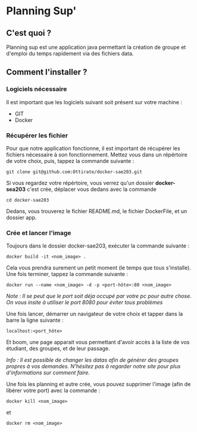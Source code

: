 # Planning Sup'

## C'est quoi ?
Planning sup est une application java permettant la création de groupe et d'emploi du temps rapidement via des fichiers data.

## Comment l'installer ?

### Logiciels nécessaire
Il est important que les logiciels suivant soit présent sur votre machine :
- GIT
- Docker

### Récupérer les fichier
Pour que notre application fonctionne, il est important de récupérer les fichiers nécessaire à son fonctionnement.
Mettez vous dans un répértoire de votre choix, puis, tappez la commande suivante :

``git clone git@github.com:Ottirate/docker-sae203.git``

Si vous regardez votre répértoire, vous verrez qu'un dossier **docker-sea203** c'est crée, déplacer vous dedans avec la commande

``cd docker-sae203``

Dedans, vous trouverez le fichier README.md, le fichier DockerFile, et un dossier app.

### Crée et lancer l'image 
Toujours dans le dossier docker-sae203, exécuter la commande suivante :

``docker build -it <nom_image> .``

Cela vous prendra surement un petit moment (le temps que tous s'installe). 
Une fois terminer, tappez la commande suivante :

``docker run --name <nom_image> -d -p <port-hôte>:80 <nom_image>``

*Note : Il se peut que le port soit déja occupé par votre pc pour autre chose. On vous insite à utiliser le port 8080 pour éviter tous problèmes*

Une fois lancer, démarrer un navigateur de votre choix et tapper dans la barre la ligne suivante :

``localhost:<port_hôte>``

Et boom, une page apparait vous permettant d'avoir accès à la liste de vos étudiant, des groupes, et de leur passage.

*Info : Il est possible de changer les datas afin de générer des groupes propres à vos demandes. N'hésitez pas à regarder notre site pour plus d'informations sur comment faire.*

Une fois les planning et autre crée, vous pouvez supprimer l'image (afin de libérer votre port) avec la commande :

``docker kill <nom_image>``

et

``docker rm <nom_image>``
